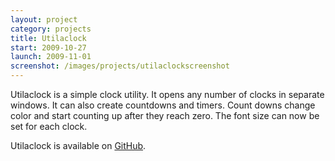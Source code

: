 ```yaml
---
layout: project
category: projects
title: Utilaclock
start: 2009-10-27
launch: 2009-11-01
screenshot: /images/projects/utilaclockscreenshot
---
```

Utilaclock is a simple clock utility. It opens any number of clocks in separate
windows. It can also create countdowns and timers. Count downs change color and
start counting up after they reach zero. The font size can now be set for each
clock.

Utilaclock is available on [GitHub](http://github.com/jesterpm/utilaclock).
